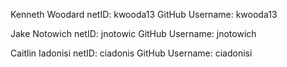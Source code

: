 Kenneth Woodard
  netID: kwooda13
  GitHub Username: kwooda13

Jake Notowich
  netID: jnotowic
  GitHub Username: jnotowich

Caitlin Iadonisi
  netID: ciadonis
  GitHub Username: ciadonisi
